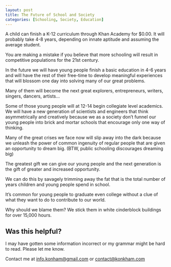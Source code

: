 ```yaml
---
layout: post
title: The Future of School and Society
categories: [Schooling, Society, Education]
---
```


A child can finish a K-12 curriculum through Khan Academy for $0.00. It will probably take 4-8 years, depending on innate aptitude and assuming the average student.

You are making a mistake if you believe that more schooling will result in competitive populations for the 21st century.

In the future we will have young people finish a basic education in 4-6 years and will have the rest of their free-time to develop meaningful experiences that will blossom one day into solving many of our great problems.

Many of them will become the next great explorers, entrepreneurs, writers, singers, dancers, artists…

Some of those young people will at 12-14 begin collegiate level academics. We will have a new generation of scientists and engineers that think asymmetrically and creatively because we as a society don’t funnel our young people into brick and mortar schools that encourage only one way of thinking.

Many of the great crises we face now will slip away into the dark because we unleash the power of common ingenuity of regular people that are given an opportunity to dream big. (BTW, public schooling discourages dreaming big)

The greatest gift we can give our young people and the next generation is the gift of greater and increased opportunity.

We can do this by savagely trimming away the fat that is the total number of years children and young people spend in school.

It’s common for young people to graduate even college without a clue of what they want to do to contribute to our world.

Why should we blame them? We stick them in white cinderblock buildings for over 15,000 hours.

## Was this helpful?
I may have gotten some information incorrect or my grammar might be hard to read. Please let me know.

Contact me at [info.konham@gmail.com](mailto:info.konham@gmail.com) or [contact@konkham.com](mailto:contact@konkham.com)